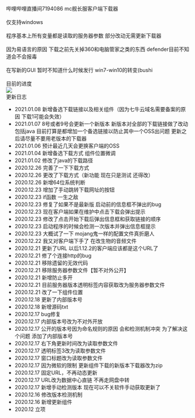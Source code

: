 哔哩哔哩直播间7194086 mc舰长服客户端下载器<br><br>
仅支持windows<br><br>
程序基本上所有变量都是读取的服务器参数 部分改动无需更新下载器<br><br>
因为易语言的原因 下载之前先关掉360和电脑管家之类的东西 defender目前不知道会不会报毒<br><br>
在写新的GUI 暂时不知道什么时候发行 win7-win10的转变(bushi<br><br>
目前的进度<br>
<img src="http://hugh.host/download1.jpg"><br>
更新日志

- 2021.01.08 新增备选下载链接以及相关组件（因为七牛云域名需要备案的原因 下载1可能会失效）
- 2021.01.07 8号或者9号会更新一个新版本 新版本对全部的下载链接做了改动 包括java 目前打算是都增加一个备选链接以防止其中一个OSS出问题 更新之后请尽量不要用老版本的下载器
- 2021.01.06 预计最近几天会更换客户端的OSS
- 2021.01.04 新增备选下载方式 组件位置微调
- 2021.01.02 修改了java的下载路径
- 2020.12.26 完善了一下下载方式
- 2020.12.26 更改了下载方式（新功能 现在只是测试 还得改）
- 2020.12.26 新增64位系统判断
- 2020.12.23 增加了手动跳转下载网址的按钮
- 2020.12.23 if函数 一生之敌
- 2020.12.23 修复了如果不是最新版 启动前的信息框不弹出的bug
- 2020.12.23 现在客户端如果在维护中点击下载会弹出提示
- 2020.12.23 修改了点击开始下载后弹出信息框和获取链接的顺序
- 2020.12.23 启动程序的时候会检测一次版本并弹出信息框提示
- 2020.12.23 大概试了一下 mojang鬼一样的配置文件真折磨人
- 2020.12.22 我又对客户端下手了 在改生物的音频文件
- 2020.12.21 更新了URL 以后1.12.2的客户端应该都是这个URL了
- 2020.12.21 修了个连接http的bug
- 2020.12.21 移除遗留的无效代码
- 2020.12.21 移除服务器参数文件【暂不对外公开】
- 2020.12.21 新增防止多开
- 2020.12.21 目前服务器版本透明标签内容获取改为服务器参数文件
- 2020.12.21 改了一下组件位置
- 2020.12.18 更新了内部版本号
- 2020.12.18 新增源码txt
- 2020.12.17 bug修复
- 2020.12.17 内部版本号改为不对外开放
- 2020.12.17 公开的版本号因为命名规则的原因 会和检测机制冲突 为了解决这个问题 添加了内部版本号
- 2020.12.17 右下角更新时间改为读取参数文件
- 2020.12.17 透明标签3改为读取参数文件
- 2020.12.17 窗口标题改为读取参数文件
- 2020.12.17 因为微软的限制 更新组件下载的新版本下载器改为zip
- 2020.12.17 固定URL，不再动态更新
- 2020.12.17 URL改为数据中心直链 不再走网盘中转
- 2020.12.17 新增手动检测版本 现在可以不关软件手动获取更新了
- 2020.12.16 修改版本检测机制
- 2020.12.16 新增更新组件
- 2020.12 立项
